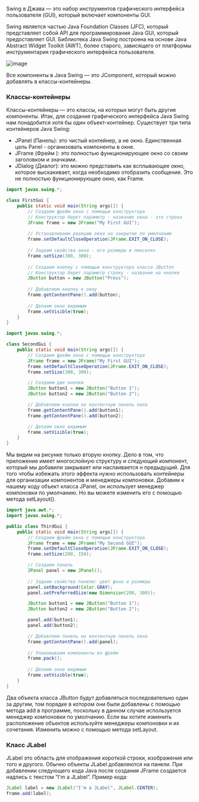 Swing в Джава — это набор инструментов графического интерфейса пользователя (GUI), который включает компоненты GUI.

Swing является частью Java Foundation Classes (JFC), который представляет собой API для программирования Java GUI, который предоставляет GUI. Библиотека Java Swing построена на основе Java Abstract Widget Toolkit (AWT), более старого, зависящего от платформы инструментария графического интерфейса пользователя.

![image](https://github.com/ivbo01/java/assets/144561607/30808223-c7d0-4197-be74-adfeb3c72a1d)

Все компоненты в Java Swing — это JComponent, который можно добавлять в классы-контейнеры.

### Классы-контейнеры
Классы-контейнеры — это классы, на которых могут быть другие компоненты. Итак, для создания графического интерфейса Java Swing нам понадобится хотя бы один объект-контейнер. Существует три типа контейнеров Java Swing:
- JPanel (Панель): это чистый контейнер, а не окно. Единственная цель Panel - организовать компоненты в окне.
- JFrame (Фрейм ): это полностью функционирующее окно со своим заголовком и значками.
- JDialog (Диалог): это можно представить как всплывающее окно, которое выскакивает, когда необходимо отобразить сообщение. Это не полностью функционирующее окно, как Frame.

```java
import javax.swing.*;

class FirstGui {
    public static void main(String args[]) {
        // Создаем фрейм окна с помощью конструктора
        // Конструктор берет параметр - название окна - это строка
        JFrame frame = new JFrame("My First GUI");
        
        // Устанавливаем реакцию окна на закрытие по умолчанию
        frame.setDefaultCloseOperation(JFrame.EXIT_ON_CLOSE);
        
        // Задаем свойства окна - его размеры в пикселях
        frame.setSize(300, 300);
        
        // Создаем кнопку с помощью конструктора класса JButton
        // Конструктор берет параметр строку - название на кнопке
        JButton button = new JButton("Press");
        
        // Добавляем кнопку к окну
        frame.getContentPane().add(button);
        
        // Делаем окно видимым
        frame.setVisible(true);
    }
}
```

```java
import javax.swing.*;

class SecondGui {
    public static void main(String args[]) {
        // Создаем фрейм окна с помощью конструктора
        JFrame frame = new JFrame("My First GUI");
        frame.setDefaultCloseOperation(JFrame.EXIT_ON_CLOSE);
        frame.setSize(300, 300);

        // Создаем две кнопки
        JButton button1 = new JButton("Button 1");
        JButton button2 = new JButton("Button 2");

        // Добавляем кнопки на контентную панель окна
        frame.getContentPane().add(button1);
        frame.getContentPane().add(button2);

        // Делаем окно видимым
        frame.setVisible(true);
    }
}
```

Мы видим на рисунке только вторую кнопку. Дело в том, что приложение имеет многослойную структуру и следующий компонент, который мы добавили закрывает или наслаивается н предыдущий. Для того чтобы избежать этого эффекта нужно использовать контейнеры для организации компонентов и менеджеры компоновки. Добавим к нашему коду объект класса JPanel, он использует менеджер компоновки по умолчанию. Но вы можете изменить его с помощью метода setLayout().

```java
import java.awt.*;
import javax.swing.*;

public class ThirdGui {
    public static void main(String args[]) {
        // Создаем фрейм окна с помощью конструктора
        JFrame frame = new JFrame("My Second GUI");
        frame.setDefaultCloseOperation(JFrame.EXIT_ON_CLOSE);
        frame.setSize(200, 150);

        // Создаем панель
        JPanel panel = new JPanel();
        
        // Задаем свойства панели: цвет фона и размеры
        panel.setBackground(Color.GRAY);
        panel.setPreferredSize(new Dimension(200, 300));

        JButton button1 = new JButton("Button 1");
        JButton button2 = new JButton("Button 2");

        panel.add(button1);
        panel.add(button2);

        // Добавляем панель на контентную панель окна
        frame.getContentPane().add(panel);
        
        // Упаковываем компоненты во фрейм
        frame.pack();
        
        // Делаем окно видимым
        frame.setVisible(true);
    }
}
```

Два объекта класса JButton будут добавляться последовательно один за другим, том порядке в котором они были добавлены с помощью метода add в программе, поскольку в данном случае используется менеджер компоновки по умолчанию. Если вы хотите изменить расположение объектов используйте менеджеры компоновки и их сочетания. Изменить можно с помощью метода setLayout.

### Класс JLabel
JLabel это область для отображения короткой строки, изображения или того и другого. Обычно объекты JLabel добавляются на панели. При добавлении следующего кода Java после создания JFrame создается надпись с текстом “I'm a JLabel”. Пример кода:

```java
JLabel label = new JLabel("I'm a JLabel", JLabel.CENTER);
frame.add(label);
```
